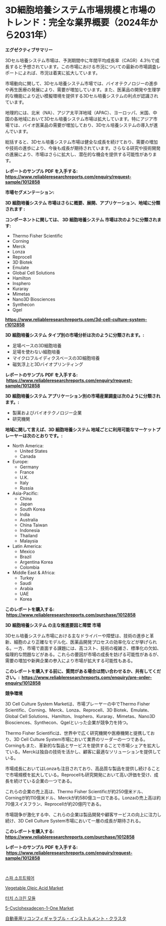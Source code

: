 <p><h1>3D細胞培養システム市場規模と市場のトレンド：完全な業界概要（2024年から2031年）</h1></p><p><strong>エグゼクティブサマリー</strong></p>
<p><p>3Dセル培養システム市場は、予測期間中に年間平均成長率（CAGR）4.3％で成長すると予想されています。この市場における市況についての最新の市場調査レポートによれば、市況は着実に拡大しています。</p><p>市場動向に関して、3Dセル培養システム市場では、バイオテクノロジーの進歩や再生医療の発展により、需要が増加しています。また、医薬品の開発や生理学的な機能により近い模擬環境を提供する3Dセル培養システムの利点が認識されています。</p><p>地理的には、北米（NA）、アジア太平洋地域（APAC）、ヨーロッパ、米国、中国の各地域において3Dセル培養システム市場は拡大しています。特にアジア市場では、バイオ医薬品の需要が増加しており、3Dセル培養システムの導入が進んでいます。</p><p>総括すると、3Dセル培養システム市場は健全な成長を続けており、需要の増加や技術の進歩により、今後も成長が期待されています。さらなる研究や技術開発の進展により、市場はさらに拡大し、潜在的な機会を提供する可能性があります。</p></p>
<p><strong>レポートのサンプル PDF を入手する: <a href="https://www.reliableresearchreports.com/enquiry/request-sample/1012858">https://www.reliableresearchreports.com/enquiry/request-sample/1012858</a></strong></p>
<p><strong>市場セグメンテーション:</strong></p>
<p><strong> 3D 細胞培養システム 市場はさらに概要、展開、アプリケーション、地域に分類されます :</strong></p>
<p><strong>コンポーネントに関しては、 3D 細胞培養システム 市場は次のように分類されます: &nbsp;</strong></p>
<p><ul><li>Thermo Fisher Scientific</li><li>Corning</li><li>Merck</li><li>Lonza</li><li>Reprocell</li><li>3D Biotek</li><li>Emulate</li><li>Global Cell Solutions</li><li>Hamilton</li><li>Insphero</li><li>Kuraray</li><li>Mimetas</li><li>Nano3D Biosciences</li><li>Synthecon</li><li>Qgel</li></ul></p>
<p><strong><a href="https://www.reliableresearchreports.com/3d-cell-culture-system-r1012858">https://www.reliableresearchreports.com/3d-cell-culture-system-r1012858</a></strong></p>
<p><strong> 3D 細胞培養システム タイプ別の市場分析は次のように分類されます。:</strong></p>
<p><ul><li>足場ベースの3D細胞培養</li><li>足場を使わない細胞培養</li><li>マイクロフルイディクスベースの3D細胞培養</li><li>磁気浮上と3Dバイオプリンティング</li></ul></p>
<p><strong>レポートのサンプル PDF を入手する: &nbsp;<a href="https://www.reliableresearchreports.com/enquiry/request-sample/1012858">https://www.reliableresearchreports.com/enquiry/request-sample/1012858</a></strong></p>
<p><strong> 3D 細胞培養システム アプリケーション別の市場産業調査は次のように分類されます。:</strong></p>
<p><ul><li>製薬およびバイオテクノロジー企業</li><li>研究機関</li></ul></p>
<p><strong>地域に関して言えば、3D 細胞培養システム 地域ごとに利用可能なマーケットプレーヤーは次のとおりです。:</strong></p>
<p><ul>
    <li>
        North America:
        <ul>
            <li>United States</li>
            <li>Canada</li>
        </ul>
    </li>
    <li>
        Europe:
        <ul>
            <li>Germany</li>
            <li>France</li>
            <li>U.K.</li>
            <li>Italy</li>
            <li>Russia</li>
        </ul>
    </li>
    <li>
        Asia-Pacific:
        <ul>
            <li>China</li>
            <li>Japan</li>
            <li>South Korea</li>
            <li>India</li>
            <li>Australia</li>
            <li>China Taiwan</li>
            <li>Indonesia</li>
            <li>Thailand</li>
            <li>Malaysia</li>
        </ul>
    </li>
    <li>
        Latin America:
        <ul>
            <li>Mexico</li>
            <li>Brazil</li>
            <li>Argentina Korea</li>
            <li>Colombia</li>
        </ul>
    </li>
    <li>
        Middle East & Africa:
        <ul>
            <li>Turkey</li>
            <li>Saudi</li>
            <li>Arabia</li>
            <li>UAE</li>
            <li>Korea</li>
        </ul>
    </li>
    </ul></p>
<p><strong>このレポートを購入する: &nbsp;<a href="https://www.reliableresearchreports.com/purchase/1012858">https://www.reliableresearchreports.com/purchase/1012858</a></strong></p>
<p><strong>3D 細胞培養システム の主な推進要因と障壁 市場</strong></p>
<p><p>3Dセル培養システム市場における主なドライバーや障壁は、技術の進歩と革新、細胞のより正確なモデル化、医薬品開発プロセスの効率化などが挙げられる。一方、市場で直面する課題には、高コスト、技術の複雑さ、標準化の欠如、倫理的な問題などがある。これらの要因が市場の成長を妨げる可能性があるが、需要の増加や新興企業の参入により市場が拡大する可能性もある。</p></p>
<p><strong>このレポートを購入する前に、質問がある場合は問い合わせるか、共有してください。:&nbsp; <a href="https://www.reliableresearchreports.com/enquiry/pre-order-enquiry/1012858">https://www.reliableresearchreports.com/enquiry/pre-order-enquiry/1012858</a></strong></p>
<p><strong>競争環境</strong></p>
<p><p>3D Cell Culture System Marketは、市場プレーヤーの中でThermo Fisher Scientific、Corning、Merck、Lonza、Reprocell、3D Biotek、Emulate、Global Cell Solutions、Hamilton、Insphero、Kuraray、Mimetas、Nano3D Biosciences、Synthecon、Qgelといった企業が競争力を持つ。</p><p>Thermo Fisher Scientificは、世界中で広く研究機関や医療機関と提携しており、3D Cell Culture System市場において業界のリーダーの一つである。Corningもまた、革新的な製品とサービスを提供することで市場シェアを拡大している。Merckは独自の技術を活かし、顧客に最適なソリューションを提供している。</p><p>市場成長においてはLonzaも注目されており、高品質な製品を提供し続けることで市場規模を拡大している。Reprocellも研究開発において高い評価を受け、成長を続けている企業の一つである。</p><p>これらの企業の売上高は、Thermo Fisher Scientificが約250億米ドル、Corningが約110億米ドル、Merckが約580億ユーロである。Lonzaの売上高は約70億スイスフラン、Reprocellが約20億円である。</p><p>市場競争が激化する中、これらの企業は製品開発や顧客サービスの向上に注力し続け、3D Cell Culture System市場において一層の成長が期待される。</p></p>
<p><strong>このレポートを購入する: &nbsp; <a href="https://www.reliableresearchreports.com/purchase/1012858">https://www.reliableresearchreports.com/purchase/1012858</a></strong></p>
<p><strong>レポートのサンプル PDF を入手する: &nbsp;<a href="https://www.reliableresearchreports.com/enquiry/request-sample/1012858">https://www.reliableresearchreports.com/enquiry/request-sample/1012858</a></strong><strong></strong></p>
<p>&nbsp;</p>
<p><p><a href="https://github.com/RichardLueilwitz787/Market-Research-Report-List-1/blob/main/200761324889.md">스파 소프트웨어</a></p><p><a href="https://www.linkedin.com/pulse/vegetable-oleic-acid-market-size-share-global-analysis-report-ylnpc?trackingId=mYRzVzYZqNNwJkyp0wzuEQ%3D%3D">Vegetable Oleic Acid Market</a></p><p><a href="https://medium.com/@demarcuskuhlman/%ED%84%B0%EC%B9%98-%EC%8A%A4%ED%81%AC%EB%A6%B0-%EB%AA%A8%EB%93%88-%EC%8B%9C%EC%9E%A5-%EC%A7%80%ED%91%9C-%ED%95%B4%EB%8F%85-%EC%8B%9C%EC%9E%A5-%EC%A0%90%EC%9C%A0%EC%9C%A8-%ED%8A%B8%EB%A0%8C%EB%93%9C-%EB%B0%8F-%EC%84%B1%EC%9E%A5-%ED%8C%A8%ED%84%B4-54fb6a22e83c">터치 스크린 모듈</a></p><p><a href="https://www.linkedin.com/pulse/5-cyclohexadecen-1-one-market-size-focuses-dynamics-in-depth-91eye?trackingId=0KdhsEOGHYD3W%2BVBMRGDag%3D%3D">5-Cyclohexadecen-1-One Market</a></p><p><a href="https://github.com/xemfu2379520/Market-Research-Report-List-1/blob/main/810436026951.md">自動車用リコンフィギャラブル・インストルメント・クラスタ</a></p></p>